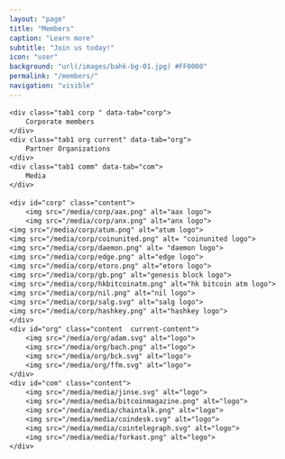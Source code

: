 ```yaml
---
layout: "page"
title: "Members"
caption: "Learn more"
subtitle: "Join us today!"
icon: "user"
background: "url(/images/bahk-bg-01.jpg) #FF0000"
permalink: "/members/"
navigation: "visible"
---
```

<!-- background: " url(/images/founding-day.jpeg) #FF0000" -->

<div class="member">

	<div class="tab1 corp " data-tab="corp">
		Corporate members
	</div>
	<div class="tab1 org current" data-tab="org">
		Partner Organizations
	</div>
	<div class="tab1 comm" data-tab="com">
		Media
	</div>
		
	<div id="corp" class="content">
      	<img src="/media/corp/aax.png" alt="aax logo">
      	<img src="/media/corp/anx.png" alt="anx logo">
	<img src="/media/corp/atum.png" alt="atum logo">
	<img src="/media/corp/coinunited.png" alt= "coinunited logo">
	<img src="/media/corp/daemon.png" alt= "daemon logo">
	<img src="/media/corp/edge.png" alt="edge logo">
	<img src="/media/corp/etoro.png" alt="etoro logo">
	<img src="/media/corp/gb.png" alt="genesis block logo">
	<img src="/media/corp/hkbitcoinatm.png" alt="hk bitcoin atm logo">
	<img src="/media/corp/nil.png" alt="nil logo">
	<img src="/media/corp/salg.svg" alt="salg logo">
  	<img src="/media/corp/hashkey.png" alt="hashkey logo">
	</div>
	<div id="org" class="content  current-content">
		<img src="/media/org/adam.svg" alt="logo">
		<img src="/media/org/bach.png" alt="logo">
		<img src="/media/org/bck.svg" alt="logo">
		<img src="/media/org/ffm.svg" alt="logo">
	</div>
	<div id="com" class="content">
		<img src="/media/media/jinse.svg" alt="logo">
		<img src="/media/media/bitcoinmagazine.png" alt="logo">
		<img src="/media/media/chaintalk.png" alt="logo">
		<img src="/media/media/coindesk.svg" alt="logo">
		<img src="/media/media/cointelegraph.svg" alt="logo">
		<img src="/media/media/forkast.png" alt="logo">
	</div>
	
</div>
